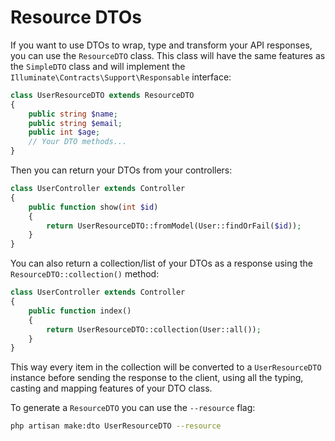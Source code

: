 # Resource DTOs

If you want to use DTOs to wrap, type and transform your API responses, you can use the `ResourceDTO` class. This class will have the same features as the `SimpleDTO` class and will implement the `Illuminate\Contracts\Support\Responsable` interface:

```php
class UserResourceDTO extends ResourceDTO
{
    public string $name;
    public string $email;
    public int $age;
    // Your DTO methods...
}
```

Then you can return your DTOs from your controllers:

```php
class UserController extends Controller
{
    public function show(int $id)
    {
        return UserResourceDTO::fromModel(User::findOrFail($id));
    }
}
```

You can also return a collection/list of your DTOs as a response using the `ResourceDTO::collection()` method:

```php
class UserController extends Controller
{
    public function index()
    {
        return UserResourceDTO::collection(User::all());
    }
}
```

This way every item in the collection will be converted to a `UserResourceDTO` instance before sending the response to the client, using all the typing, casting and mapping features of your DTO class.

To generate a `ResourceDTO` you can use the `--resource` flag:

```bash
php artisan make:dto UserResourceDTO --resource
```
